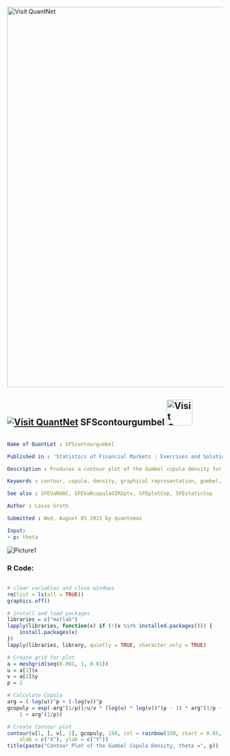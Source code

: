 
[<img src="https://github.com/QuantLet/Styleguide-and-FAQ/blob/master/pictures/banner.png" width="888" alt="Visit QuantNet">](http://quantlet.de/)

## [<img src="https://github.com/QuantLet/Styleguide-and-FAQ/blob/master/pictures/qloqo.png" alt="Visit QuantNet">](http://quantlet.de/) **SFScontourgumbel** [<img src="https://github.com/QuantLet/Styleguide-and-FAQ/blob/master/pictures/QN2.png" width="60" alt="Visit QuantNet 2.0">](http://quantlet.de/)

```yaml

Name of QuantLet : SFScontourgumbel

Published in : 'Statistics of Financial Markets : Exercises and Solutions'

Description : Produces a contour plot of the Gumbel copula density for theta=2.

Keywords : contour, copula, density, graphical representation, gumbel, joint distribution, plot

See also : SFEVaRHAC, SFEVaRcopulaSIM2ptv, SFEplotCop, SFEstaticCop

Author : Lasse Groth

Submitted : Wed, August 05 2015 by quantomas

Input: 
- p: theta

```

![Picture1](SFScontourgumbel-1.png)


### R Code:
```r

# clear variables and close windows
rm(list = ls(all = TRUE))
graphics.off()

# install and load packages
libraries = c("matlab")
lapply(libraries, function(x) if (!(x %in% installed.packages())) {
    install.packages(x)
})
lapply(libraries, library, quietly = TRUE, character.only = TRUE)

# Create grid for plot
a = meshgrid(seq(0.001, 1, 0.01))
u = a[1]$x
v = a[2]$y
p = 2

# Calculate Copula
arg = (-log(u))^p + (-log(v))^p
gcopuly = exp(-arg^(1/p))/u/v * (log(u) * log(v))^(p - 1) * arg^(1/p - 2) * (p - 
    1 + arg^(1/p))

# Create Contour plot
contour(u[1, ], v[, 1], gcopuly, 150, col = rainbow(150, start = 0.65, end = 0.25), 
    xlab = c("X"), ylab = c("Y"))
title(paste("Contour Plot of the Gumbel Copula Density, theta =", p))
```
